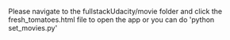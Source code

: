 Please navigate to the fullstackUdacity/movie folder and 
click the fresh_tomatoes.html file to open the app or 
you can do 'python set_movies.py' 